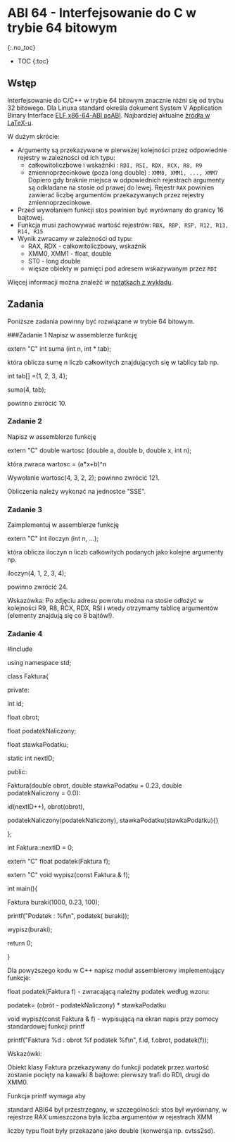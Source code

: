 ABI 64 - Interfejsowanie do C w trybie 64 bitowym
==================================================
{:.no_toc}

* TOC
{:toc}

## Wstęp

Interfejsowanie do C/C++ w trybie 64 bitowym znacznie różni się od trybu 32 bitowego. 
Dla Linuxa standard określa dokument System V Application Binary Interface [ELF x86-64-ABI psABI](https://refspecs.linuxbase.org/elf/x86_64-SysV-psABI.pdf).
Najbardziej aktualne [źródła w LaTeX-u](https://gitlab.com/x86-psABIs/x86-64-ABI).

W dużym skrócie:
* Argumenty są przekazywane w pierwszej kolejności przez odpowiednie rejestry w zależności od ich typu:
   * całkowitoliczbowe i wskaźniki : `RDI, RSI, RDX, RCX, R8, R9`
   * zmiennoprzecinkowe (poza long double) : `XMM0, XMM1, ..., XMM7`
  Dopiero gdy braknie miejsca w odpowiednich rejestrach argumenty są odkładane na stosie od prawej do lewej. 
  Rejestr `RAX` powinien zawierać liczbę argumentów przekazywanych przez rejestry zmiennoprzecinkowe.
* Przed wywołaniem funkcji stos powinien być wyrównany do granicy 16 bajtowej.
* Funkcja musi zachowywać wartość rejestrów:
  `RBX, RBP, RSP, R12, R13, R14, R15`
* Wynik zwracamy w zależności od typu: 
   * RAX, RDX - całkowitoliczbowy, wskaźnik
   * XMM0, XMM1 - float, double
   * ST0 - long double
   * więsze obiekty w pamięci pod adresem wskazywanym przez `RDI`  

Więcej informacji można znaleźć w [notatkach z wykładu](https://ww2.ii.uj.edu.pl/~kapela/pn/tableOfContent.php?lectureNumber=7).





## Zadania
Poniższe zadania powinny być rozwiązane w trybie 64 bitowym.

###Zadanie 1
Napisz w assemblerze funkcję 

extern "C" int suma (int n, int * tab);

która oblicza sumę n liczb całkowitych znajdujących się w tablicy tab np. 

int tab[] ={1, 2, 3, 4};

suma(4, tab);

powinno zwrócić 10.   

### Zadanie 2
Napisz w assemblerze funkcję 

extern "C" double wartosc (double a, double b, double x, int n);

która zwraca wartosc = (a*x+b)^n

Wywołanie wartosc(4, 3, 2, 2); powinno zwrócić 121.    

Obliczenia należy wykonać na jednostce "SSE". 

### Zadanie 3
Zaimplementuj w assemblerze funkcję 

extern "C" int iloczyn (int n, ...);

która oblicza iloczyn n liczb całkowitych podanych jako kolejne argumenty np. 

iloczyn(4, 1, 2, 3, 4);

powinno zwrócić 24.   

Wskazówka: Po zdjęciu adresu powrotu można na stosie odłożyć w kolejności R9, R8, RCX, RDX, RSI i wtedy otrzymamy tablicę argumentów (elementy znajdują się co 8 bajtów!).

### Zadanie 4
#include <cstdio>

using namespace std;

class Faktura{

private:

  int id;

  float obrot;

  float podatekNaliczony;

  float stawkaPodatku; 

  static int nextID; 

public:

  Faktura(double obrot,  double stawkaPodatku = 0.23, double podatekNaliczony = 0.0):

  id(nextID++), obrot(obrot), 

  podatekNaliczony(podatekNaliczony), stawkaPodatku(stawkaPodatku){}

};

int Faktura::nextID = 0;

extern "C" float podatek(Faktura f);

extern "C" void wypisz(const Faktura & f); 

int main(){

  Faktura buraki(1000,  0.23, 100);

  printf("Podatek : %f\n", podatek( buraki));

  wypisz(buraki);

  return 0;

}

Dla powyższego kodu w C++ napisz moduł assemblerowy implementujący funkcje:

float podatek(Faktura f) - zwracającą należny podatek według wzoru:  

podatek= (obrót - podatekNaliczony) * stawkaPodatku

void wypisz(const Faktura & f) - wypisującą na ekran napis przy pomocy standardowej funkcji printf 

printf("Faktura %d : obrot %f podatek %f\n", f.id, f.obrot, podatek(f));

Wskazówki:

Obiekt klasy Faktura przekazywany do funkcji podatek przez wartość zostanie pocięty na kawałki 8 bajtowe: pierwszy trafi do RDI, drugi do XMM0. 

Funkcja printf wymaga aby  

standard ABI64 był przestrzegany, w szczególności: stos był wyrównany,  w rejestrze RAX umieszczona była liczba argumentów w rejestrach XMM

liczby typu float były przekazane jako double (konwersja np. cvtss2sd). 
